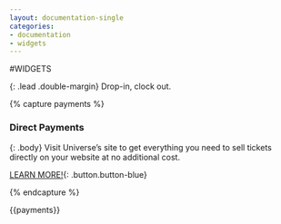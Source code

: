 ```yaml
---
layout: documentation-single
categories:
- documentation
- widgets
---
```



#WIDGETS


{: .lead .double-margin}
Drop-in, clock out.


{% capture payments %}
### Direct Payments

{: .body}
Visit Universe’s site to get everything you need to sell tickets 
directly on your website at no additional cost.

[LEARN MORE!](http://www.universe.com/){: .button.button-blue}

{% endcapture %}

<div class="grey-box mask" markdown="1">
{{payments}}
</div>
